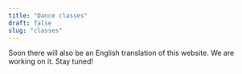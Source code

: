 ```yaml
---
title: "Dance classes"
draft: false
slug: "classes"
---
```


Soon there will also be an English translation of this website. We are working on it. Stay tuned!
